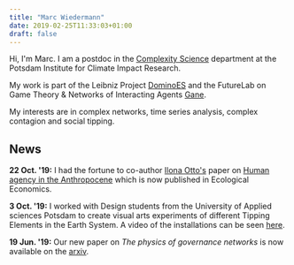 ```yaml
---
title: "Marc Wiedermann"
date: 2019-02-25T11:33:03+01:00
draft: false
---
```


Hi, I'm Marc. I am a postdoc in the [Complexity
Science](https://www.pik-potsdam.de/research/complexity-science) department at
the Potsdam Institute for Climate Impact Research. 

My work is part of the Leibniz Project
[DominoES](https://www.pik-potsdam.de/research/projects/activities/dominoes)
and the FutureLab on Game Theory & Networks of Interacting Agents
[Gane](https://www.pik-potsdam.de/research/futurelabs/gane).

My interests are in complex networks, time series analysis, complex contagion and social tipping.

## News

**22 Oct. '19:** I had the fortune to co-author [Ilona
Otto's](https://www.pik-potsdam.de/members/banaszak/) paper on [Human agency in
the Anthropocene](https://doi.org/10.1016/j.ecolecon.2019.106463) which is now
published in Ecological Economics.

**3 Oct. '19:** I worked with Design students from the University of Applied
sciences Potsdam to create visual arts experiments of different Tipping
Elements in the Earth System. A video of the installations can be seen
[here](https://vimeo.com/363540500).

**19 Jun. '19:** Our new paper on *The physics of governance networks* is now
available on the [arxiv](https://arxiv.org/abs/1906.08679).
